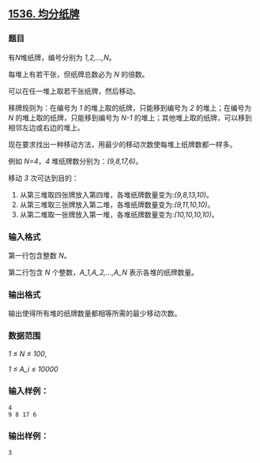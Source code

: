 ## [1536. 均分纸牌](https://www.acwing.com/problem/content/1538/)

### 题目

有*N*堆纸牌，编号分别为 *1,2,…,N*。

每堆上有若干张，但纸牌总数必为 *N* 的倍数。

可以在任一堆上取若干张纸牌，然后移动。

移牌规则为：在编号为 *1* 的堆上取的纸牌，只能移到编号为 *2* 的堆上；在编号为 *N* 的堆上取的纸牌，只能移到编号为 *N-1* 的堆上；其他堆上取的纸牌，可以移到相邻左边或右边的堆上。

现在要求找出一种移动方法，用最少的移动次数使每堆上纸牌数都一样多。

例如 *N=4*，*4* 堆纸牌数分别为：*(9,8,17,6)*。

移动 *3* 次可达到目的：

1. 从第三堆取四张牌放入第四堆，各堆纸牌数量变为:*(9,8,13,10)*。
2. 从第三堆取三张牌放入第二堆，各堆纸牌数量变为:*(9,11,10,10)*。
3. 从第二堆取一张牌放入第一堆，各堆纸牌数量变为:*(10,10,10,10)*。

### 输入格式

第一行包含整数 *N*。

第二行包含 *N* 个整数，*A_1,A_2,…,A_N* 表示各堆的纸牌数量。

### 输出格式

输出使得所有堆的纸牌数量都相等所需的最少移动次数。

### 数据范围

*1 ≤ N ≤ 100*,

*1 ≤ A_i ≤ 10000*

### 输入样例：

```
4
9 8 17 6
```

### 输出样例：

```
3
```
